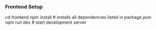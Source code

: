 ### Frontend Setup
cd frontend
npm install   # installs all dependencies listed in package.json
npm run dev   # start development server